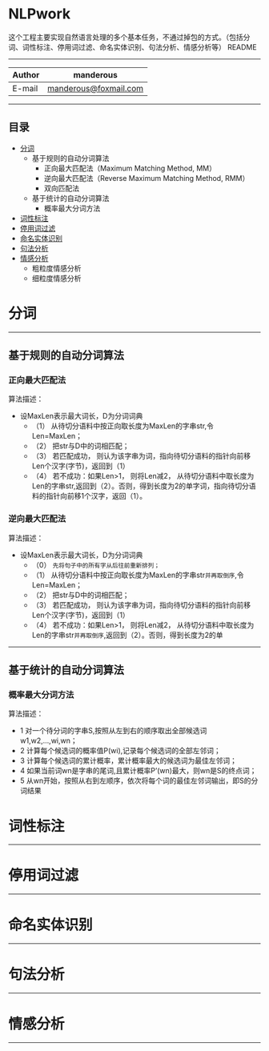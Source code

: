 # NLPwork
这个工程主要实现自然语言处理的多个基本任务，不通过掉包的方式。（包括分词、词性标注、停用词过滤、命名实体识别、句法分析、情感分析等）
README

****
	
|Author|manderous|
|---|---
|E-mail|manderous@foxmail.com


****
## 目录
* [分词](#分词)
    * 基于规则的自动分词算法
        * 正向最大匹配法（Maximum Matching Method, MM）
        * 逆向最大匹配法（Reverse Maximum Matching Method, RMM）
        * 双向匹配法
    * 基于统计的自动分词算法
        * 概率最大分词方法
* [词性标注](#词性标注)
* [停用词过滤](#停用词过滤)
* [命名实体识别](#命名实体识别)
* [句法分析](#句法分析) 
* [情感分析](#情感分析)
    * 粗粒度情感分析
    * 细粒度情感分析


# 分词
-----------
## 基于规则的自动分词算法
### 正向最大匹配法
算法描述：
- 设MaxLen表示最大词长，D为分词词典
	* （1） 从待切分语料中按正向取长度为MaxLen的字串str,令Len=MaxLen；
	* （2） 把str与D中的词相匹配；
	* （3） 若匹配成功， 则认为该字串为词，指向待切分语料的指针向前移Len个汉字(字节)，返回到（1） 
	* （4） 若不成功：如果Len>1， 则将Len减2， 从待切分语料中取长度为Len的字串str,返回到（2）。否则，得到长度为2的单字词，指向待切分语料的指针向前移1个汉字，返回（1）。
### 逆向最大匹配法
算法描述：
- 设MaxLen表示最大词长，D为分词词典
	* （0） `先将句子中的所有字从后往前重新排列；`
	* （1） 从待切分语料中按正向取长度为MaxLen的字串str`并再取倒序`,令Len=MaxLen；
	* （2） 把str与D中的词相匹配；
	* （3） 若匹配成功， 则认为该字串为词，指向待切分语料的指针向前移Len个汉字(字节)，返回到（1） 
	* （4） 若不成功：如果Len>1， 则将Len减2， 从待切分语料中取长度为Len的字串str`并再取倒序`,返回到（2）。否则，得到长度为2的单
---
## 基于统计的自动分词算法
### 概率最大分词方法
算法描述：
* 1 对一个待分词的字串S,按照从左到右的顺序取出全部候选词w1,w2,…,wi,wn；
* 2 计算每个候选词的概率值P(wi),记录每个候选词的全部左邻词；
* 3 计算每个候选词的累计概率，累计概率最大的候选词为最佳左邻词；
* 4 如果当前词wn是字串的尾词,且累计概率P’(wn)最大，则wn是S的终点词；
* 5 从wn开始，按照从右到左顺序，依次将每个词的最佳左邻词输出，即S的分词结果

# 词性标注
------

# 停用词过滤
------

# 命名实体识别
------

# 句法分析
------

# 情感分析
------

